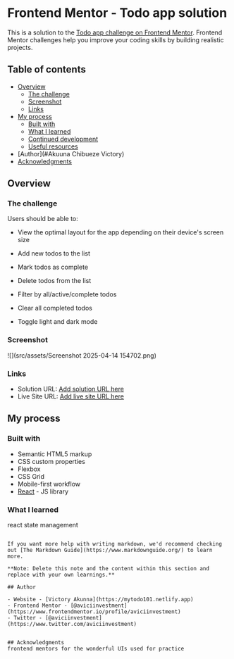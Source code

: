 # Frontend Mentor - Todo app solution

This is a solution to the [Todo app challenge on Frontend Mentor](https://www.frontendmentor.io/challenges/todo-app-Su1_KokOW). Frontend Mentor challenges help you improve your coding skills by building realistic projects.

## Table of contents

- [Overview](#overview)
  - [The challenge](#the-challenge)
  - [Screenshot](#screenshot)
  - [Links](#links)
- [My process](#my-process)
  - [Built with](#react)
  - [What I learned](#react-state-management)
  - [Continued development](#continued-development)
  - [Useful resources](#useful-resources)
- [Author](#Akuuna Chibueze Victory)
- [Acknowledgments](#frontend-mentors)

## Overview

### The challenge

Users should be able to:

- View the optimal layout for the app depending on their device's screen size

- Add new todos to the list
- Mark todos as complete
- Delete todos from the list
- Filter by all/active/complete todos
- Clear all completed todos
- Toggle light and dark mode

### Screenshot

![](src/assets/Screenshot 2025-04-14 154702.png)

### Links

- Solution URL: [Add solution URL here](https://mytodo101.netlify.app)
- Live Site URL: [Add live site URL here](https://mytodo101.netlify.app)

## My process

### Built with

- Semantic HTML5 markup
- CSS custom properties
- Flexbox
- CSS Grid
- Mobile-first workflow
- [React](https://reactjs.org/) - JS library

### What I learned

react state management

```

If you want more help with writing markdown, we'd recommend checking out [The Markdown Guide](https://www.markdownguide.org/) to learn more.

**Note: Delete this note and the content within this section and replace with your own learnings.**

## Author

- Website - [Victory Akunna](https://mytodo101.netlify.app)
- Frontend Mentor - [@aviciinvestment](https://www.frontendmentor.io/profile/aviciinvestment)
- Twitter - [@aviciinvestment](https://www.twitter.com/aviciinvestment)


## Acknowledgments
frontend mentors for the wonderful UIs used for practice
```
